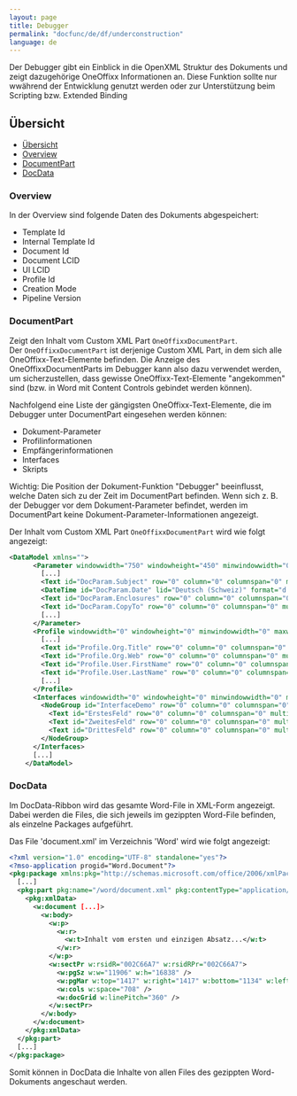 ```yaml
---
layout: page
title: Debugger
permalink: "docfunc/de/df/underconstruction"
language: de
---
```


Der Debugger gibt ein Einblick in die OpenXML Struktur des Dokuments und zeigt dazugehörige OneOffixx
Informationen an. Diese Funktion sollte nur wwährend der Entwicklung genutzt werden oder zur Unterstützung beim
Scripting bzw. Extended Binding

## Übersicht
<!-- TOC -->
- [Übersicht](#übersicht)
- [Overview](#overview)
- [DocumentPart](#documentpart)
- [DocData](#docdata)
<!-- /TOC -->

### Overview
In der Overview sind folgende Daten des Dokuments abgespeichert:
 
-  Template Id
-  Internal Template Id
-  Document Id
-  Document LCID
-  UI LCID
-  Profile Id
-  Creation Mode
-  Pipeline Version

### DocumentPart
Zeigt den Inhalt vom Custom XML Part `OneOffixxDocumentPart`.<br />
Der `OneOffixxDocumentPart` ist derjenige Custom XML Part, in dem sich alle OneOffixx-Text-Elemente befinden. Die Anzeige des OneOffixxDocumentParts im Debugger kann also dazu verwendet werden, um sicherzustellen, dass gewisse OneOffixx-Text-Elemente "angekommen" sind (bzw. in Word mit Content Controls gebindet werden können).

Nachfolgend eine Liste der gängigsten OneOffixx-Text-Elemente, die im Debugger unter DocumentPart eingesehen werden können:

-  Dokument-Parameter
-  Profilinformationen
-  Empfängerinformationen
-  Interfaces
-  Skripts

Wichtig: Die Position der Dokument-Funktion "Debugger" beeinflusst, welche Daten sich zu der Zeit im DocumentPart befinden. Wenn sich z. B. der Debugger vor dem Dokument-Parameter befindet, werden im DocumentPart keine Dokument-Parameter-Informationen angezeigt.

Der Inhalt vom Custom XML Part `OneOffixxDocumentPart` wird wie folgt angezeigt:

```xml
<DataModel xmlns="">
      <Parameter windowwidth="750" windowheight="450" minwindowwidth="0" maxwindowwidth="0" minwindowheight="0" maxwindowheight="0">
        [...]
        <Text id="DocParam.Subject" row="0" column="0" columnspan="0" multiline="False" multilinerows="0" locked="False" label="" readonly="False" visible="True" required="False" regex="" validationmessage="" tooltip="" tracked="False"><![CDATA[ ]]></Text>
        <DateTime id="DocParam.Date" lid="Deutsch (Schweiz)" format="d. MMMM yyyy" calendar="Gregor" row="0" column="0" columnspan="0" locked="False" label="" readonly="False" visible="True" tooltip="" tracked="False">2018-10-31T00:00:00Z</DateTime>
        <Text id="DocParam.Enclosures" row="0" column="0" columnspan="0" multiline="False" multilinerows="0" locked="False" label="" readonly="False" visible="True" required="False" regex="" validationmessage="" tooltip="" tracked="False"><![CDATA[ ]]></Text>
        <Text id="DocParam.CopyTo" row="0" column="0" columnspan="0" multiline="False" multilinerows="0" locked="False" label="" readonly="False" visible="True" required="False" regex="" validationmessage="" tooltip="" tracked="False"><![CDATA[ ]]></Text>
        [...]
      </Parameter>
      <Profile windowwidth="0" windowheight="0" minwindowwidth="0" maxwindowwidth="0" minwindowheight="0" maxwindowheight="0">
        [...]
        <Text id="Profile.Org.Title" row="0" column="0" columnspan="0" multiline="False" multilinerows="0" locked="False" label="Profile.Org.Title" readonly="False" visible="True" required="False" regex="" validationmessage="" tooltip="" tracked="False"><![CDATA[Basis-FirmaTest 1]]></Text>
        <Text id="Profile.Org.Web" row="0" column="0" columnspan="0" multiline="False" multilinerows="0" locked="False" label="Profile.Org.Web" readonly="False" visible="True" required="False" regex="" validationmessage="" tooltip="" tracked="False"><![CDATA[basis.chTest 1]]></Text>
        <Text id="Profile.User.FirstName" row="0" column="0" columnspan="0" multiline="False" multilinerows="0" locked="False" label="Profile.User.FirstName" readonly="False" visible="True" required="False" regex="" validationmessage="" tooltip="" tracked="False"><![CDATA[Max]]></Text>
        <Text id="Profile.User.LastName" row="0" column="0" columnspan="0" multiline="False" multilinerows="0" locked="False" label="Profile.User.LastName" readonly="False" visible="True" required="False" regex="" validationmessage="" tooltip="" tracked="False"><![CDATA[Muster]]></Text>
        [...]
      </Profile>
      <Interfaces windowwidth="0" windowheight="0" minwindowwidth="0" maxwindowwidth="0" minwindowheight="0" maxwindowheight="0">
        <NodeGroup id="InterfaceDemo" row="0" column="0" columnspan="0" label="InterfaceDemo" visible="True">
          <Text id="ErstesFeld" row="0" column="0" columnspan="0" multiline="False" multilinerows="3" locked="False" label="ErstesFeld" readonly="False" visible="True" required="False" regex="" validationmessage="" tooltip="" tracked="False"><![CDATA[1]]></Text>
          <Text id="ZweitesFeld" row="0" column="0" columnspan="0" multiline="False" multilinerows="3" locked="False" label="ZweitesFeld" readonly="False" visible="True" required="False" regex="" validationmessage="" tooltip="" tracked="False"><![CDATA[2]]></Text>
          <Text id="DrittesFeld" row="0" column="0" columnspan="0" multiline="False" multilinerows="3" locked="False" label="DrittesFeld" readonly="False" visible="True" required="False" regex="" validationmessage="" tooltip="" tracked="False"><![CDATA[3]]></Text>
        </NodeGroup>
      </Interfaces>
      [...]
    </DataModel>
```

### DocData

Im DocData-Ribbon wird das gesamte Word-File in XML-Form angezeigt. Dabei werden die Files, die sich jeweils im gezippten Word-File befinden, als einzelne Packages aufgeführt.

Das File 'document.xml' im Verzeichnis 'Word' wird wie folgt angezeigt:

```xml
<?xml version="1.0" encoding="UTF-8" standalone="yes"?>
<?mso-application progid="Word.Document"?>
<pkg:package xmlns:pkg="http://schemas.microsoft.com/office/2006/xmlPackage">
  [...]
  <pkg:part pkg:name="/word/document.xml" pkg:contentType="application/vnd.openxmlformats-officedocument.wordprocessingml.document.main+xml">
    <pkg:xmlData>
      <w:document [...]>
        <w:body>
          <w:p>
            <w:r>
              <w:t>Inhalt vom ersten und einzigen Absatz...</w:t>
            </w:r>
          </w:p>
          <w:sectPr w:rsidR="002C66A7" w:rsidRPr="002C66A7">
            <w:pgSz w:w="11906" w:h="16838" />
            <w:pgMar w:top="1417" w:right="1417" w:bottom="1134" w:left="1417" w:header="708" w:footer="708" w:gutter="0" />
            <w:cols w:space="708" />
            <w:docGrid w:linePitch="360" />
          </w:sectPr>
        </w:body>
      </w:document>
    </pkg:xmlData>
  </pkg:part>
  [...]
</pkg:package>
```

Somit können in DocData die Inhalte von allen Files des gezippten Word-Dokuments angeschaut werden.

